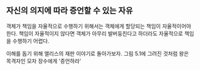 ## 자신의 의지에 따라 증언할 수 있는 자유
객체가 책임을 자율적으로 수행하기 위해서는 객체에게 할당되는 책임이 자율적이어야 한다. 책임이 자율적이지 않다면 객체가 아무리 발버둥친다고 하더라도 자율적으로 책임을 수행하기 어렵다.

이해를 돕기 위해 앨리스의 재판 이야기로 돌아가보자. 그림 5.1에 그려진 것처럼 왕은 목격자인 모자 장수에게 '증언하라'